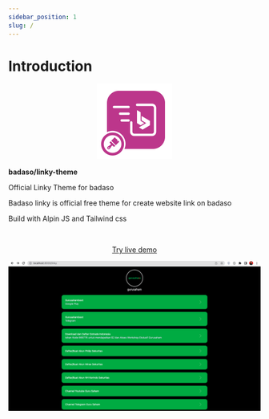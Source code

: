 ```yaml
---
sidebar_position: 1
slug: /
---
```


# Introduction

<p align="center">
  <a href="https://badaso-docs.uatech.co.id/">
    <img src="img/badaso-module-logo.png" width="150px" alt="Badaso logo" />  
  </a>
<p><b>badaso/linky-theme</b></p>
</p>

<p align="left">Official Linky Theme for badaso</p>
<p align="left">Badaso linky is official free theme for create website link on badaso</p>
<p align="left">Build with Alpin JS and Tailwind css</p>


<br />

<p align="center">
  <p align="center"><a href="https://badaso-demo.uatech.co.id/linky" target="_blank">Try live demo</a></p>
</p>

<p align="center">
  <img src="/img/badaso-linky-theme-preview.png" alt="badaso-linky" />
</p>


